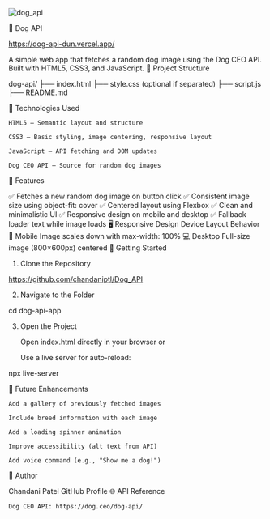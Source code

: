 ![dog_api](https://github.com/user-attachments/assets/4c64a416-02e1-42f3-bb83-61b4570e477c)

🐶 Dog API

https://dog-api-dun.vercel.app/

A simple web app that fetches a random dog image using the Dog CEO API. Built with HTML5, CSS3, and JavaScript.
📁 Project Structure

dog-api/
├── index.html
├── style.css (optional if separated)
├── script.js
├── README.md

🔧 Technologies Used

    HTML5 – Semantic layout and structure

    CSS3 – Basic styling, image centering, responsive layout

    JavaScript – API fetching and DOM updates

    Dog CEO API – Source for random dog images

🎯 Features

✅ Fetches a new random dog image on button click
✅ Consistent image size using object-fit: cover
✅ Centered layout using Flexbox
✅ Clean and minimalistic UI
✅ Responsive design on mobile and desktop
✅ Fallback loader text while image loads
🖥️ Responsive Design
Device	Layout Behavior
📱 Mobile	Image scales down with max-width: 100%
💻 Desktop	Full-size image (800×600px) centered
🚀 Getting Started
1. Clone the Repository

https://github.com/chandaniptl/Dog_API

2. Navigate to the Folder

cd dog-api-app

3. Open the Project

    Open index.html directly in your browser
    or

    Use a live server for auto-reload:

npx live-server

🔮 Future Enhancements

    Add a gallery of previously fetched images

    Include breed information with each image

    Add a loading spinner animation

    Improve accessibility (alt text from API)

    Add voice command (e.g., "Show me a dog!")

👤 Author

Chandani Patel
GitHub Profile
🌐 API Reference

    Dog CEO API: https://dog.ceo/dog-api/
